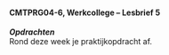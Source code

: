 #### **CMTPRG04-6, Werkcollege – Lesbrief 5**  

**_Opdrachten_**  
Rond deze week je praktijkopdracht af.
